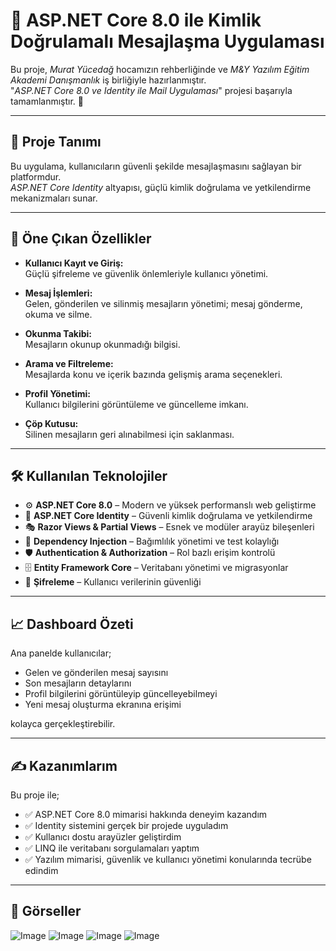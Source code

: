 # 📧 ASP.NET Core 8.0 ile Kimlik Doğrulamalı Mesajlaşma Uygulaması

Bu proje, *Murat Yücedağ* hocamızın rehberliğinde ve *M&Y Yazılım Eğitim Akademi Danışmanlık* iş birliğiyle hazırlanmıştır.  
"*ASP.NET Core 8.0 ve Identity ile Mail Uygulaması*" projesi başarıyla tamamlanmıştır. 🎉

---

## 🚀 Proje Tanımı

Bu uygulama, kullanıcıların güvenli şekilde mesajlaşmasını sağlayan bir platformdur.  
*ASP.NET Core Identity* altyapısı, güçlü kimlik doğrulama ve yetkilendirme mekanizmaları sunar.

---

## 🔎 Öne Çıkan Özellikler

- **Kullanıcı Kayıt ve Giriş:**  
  Güçlü şifreleme ve güvenlik önlemleriyle kullanıcı yönetimi.

- **Mesaj İşlemleri:**  
  Gelen, gönderilen ve silinmiş mesajların yönetimi; mesaj gönderme, okuma ve silme.

- **Okunma Takibi:**  
  Mesajların okunup okunmadığı bilgisi.

- **Arama ve Filtreleme:**  
  Mesajlarda konu ve içerik bazında gelişmiş arama seçenekleri.

- **Profil Yönetimi:**  
  Kullanıcı bilgilerini görüntüleme ve güncelleme imkanı.

- **Çöp Kutusu:**  
  Silinen mesajların geri alınabilmesi için saklanması.

---

## 🛠 Kullanılan Teknolojiler

- ⚙️ **ASP.NET Core 8.0** – Modern ve yüksek performanslı web geliştirme  
- 🔐 **ASP.NET Core Identity** – Güvenli kimlik doğrulama ve yetkilendirme  
- 🎭 **Razor Views & Partial Views** – Esnek ve modüler arayüz bileşenleri  
- 🔄 **Dependency Injection** – Bağımlılık yönetimi ve test kolaylığı  
- 🛡️ **Authentication & Authorization** – Rol bazlı erişim kontrolü  
- 🗄️ **Entity Framework Core** – Veritabanı yönetimi ve migrasyonlar  
- 🔑 **Şifreleme** – Kullanıcı verilerinin güvenliği  

---

## 📈 Dashboard Özeti

Ana panelde kullanıcılar;

- Gelen ve gönderilen mesaj sayısını  
- Son mesajların detaylarını  
- Profil bilgilerini görüntüleyip güncelleyebilmeyi  
- Yeni mesaj oluşturma ekranına erişimi  

kolayca gerçekleştirebilir.

---

## ✍️ Kazanımlarım

Bu proje ile;

- ✅ ASP.NET Core 8.0 mimarisi hakkında deneyim kazandım  
- ✅ Identity sistemini gerçek bir projede uyguladım  
- ✅ Kullanıcı dostu arayüzler geliştirdim  
- ✅ LINQ ile veritabanı sorgulamaları yaptım  
- ✅ Yazılım mimarisi, güvenlik ve kullanıcı yönetimi konularında tecrübe edindim  

---

## 🤳 Görseller
![Image](https://github.com/user-attachments/assets/12622c53-e12b-4262-88cf-d7a6ee86e1cd)
![Image](https://github.com/user-attachments/assets/33c6de97-80fa-4e8c-bcdc-5efce4308f68)
![Image](https://github.com/user-attachments/assets/728ce100-ce22-4b44-96bb-329497b61048)
![Image](https://github.com/user-attachments/assets/cc8b332c-9487-4367-be59-a397bf08e951)
